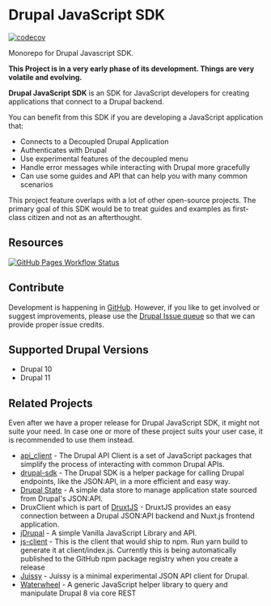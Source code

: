 # Drupal JavaScript SDK

[![codecov](https://img.shields.io/codecov/c/github/d34dman/drupal-js-sdk?style=flat-square&token=KVXZUI3JLK)](https://codecov.io/gh/d34dman/drupal-js-sdk)

Monorepo for Drupal Javascript SDK.

**This Project is in a very early phase of its development. Things are very volatile and evolving.**

**Drupal JavaScript SDK** is an SDK for JavaScript developers for creating applications that connect to a Drupal backend.

You can benefit from this SDK if you are developing a JavaScript application that:

- Connects to a Decoupled Drupal Application
- Authenticates with Drupal 
- Use experimental features of the decoupled menu
- Handle error messages while interacting with Drupal more gracefully
- Can use some guides and API that can help you with many common scenarios

This project feature overlaps with a lot of other open-source projects. The primary goal of this SDK would be to treat guides and examples as first-class citizen and not as an afterthought.

## Resources

  [![GitHub Pages Workflow Status](https://img.shields.io/github/actions/workflow/status/d34dman/drupal-js-sdk/github-pages.yml?branch=main&style=for-the-badge&logo=github&label=Github%20Pages)](https://d34dman.github.io/drupal-js-sdk/)
  
## Contribute

Development is happening in [GitHub](https://github.com/d34dman/drupal-js-sdk). However, if you like to get involved or suggest improvements, please use the [Drupal Issue queue](https://www.drupal.org/project/issues/drupal_js_sdk?categories=All) so that we can provide proper issue credits.

## Supported Drupal Versions

- Drupal 10
- Drupal 11

## Related Projects

Even after we have a proper release for Drupal JavaScript SDK, it might not suite your need. In case one or more of these project suits your user case, it is recommended to use them instead.

- [api_client](https://www.drupal.org/project/api_client) - The Drupal API Client is a set of JavaScript packages that simplify the process of interacting with common Drupal APIs.
- [drupal-sdk](https://gitlab.com/VoidE/drupal-sdk) - The Drupal SDK is a helper package for calling Drupal endpoints, like the JSON:API, in a more efficient and easy way.
- [Drupal State](https://www.drupal.org/project/drupal_state) - A simple data store to manage application state sourced from Drupal's JSON:API.
- DruxClient which is part of [DruxtJS](https://github.com/druxt/druxt.js) - DruxtJS provides an easy connection between a Drupal JSON:API backend and Nuxt.js frontend application.
- [jDrupal](https://github.com/signalpoint/jDrupal) - A simple Vanilla JavaScript Library and API.
- [js-client](https://github.com/jsdrupal/js-client) - This is the client that would ship to npm. Run yarn build to generate it at client/index.js. Currently this is being automatically published to the GitHub npm package registry when you create a release 
- [Juissy](https://github.com/gabesullice/juissy) - Juissy is a minimal experimental JSON API client for Drupal.
- [Waterwheel](https://github.com/kylebrowning/waterwheel-js) - A generic JavaScript helper library to query and manipulate Drupal 8 via core REST
